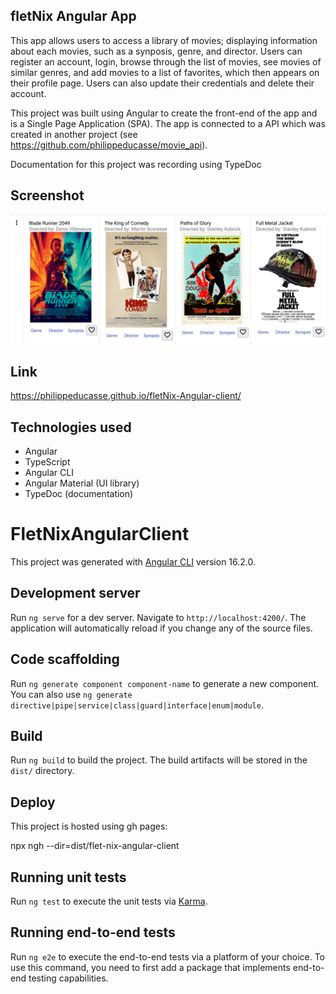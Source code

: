 ## fletNix Angular App ##

This app allows users to access a library of movies; displaying information about each movies, such as a synposis, genre, and director. Users can register an account, login, browse through the list of movies, see movies of similar genres, and add movies to a list of favorites, which then appears on their profile page. Users can also update their credentials and delete their account.

This project was built using Angular to create the front-end of the app and is a Single Page Application (SPA). The app is connected to a API which was created in another project (see <a>https://github.com/philippeducasse/movie_api</a>). 

Documentation for this project was recording using TypeDoc

## Screenshot ## 

<img src="/screenshot.png">

## Link ##

<a>https://philippeducasse.github.io/fletNix-Angular-client/</a>

## Technologies used

- Angular
- TypeScript
- Angular CLI
- Angular Material (UI library)
- TypeDoc (documentation)


# FletNixAngularClient

This project was generated with [Angular CLI](https://github.com/angular/angular-cli) version 16.2.0.

## Development server

Run `ng serve` for a dev server. Navigate to `http://localhost:4200/`. The application will automatically reload if you change any of the source files.

## Code scaffolding

Run `ng generate component component-name` to generate a new component. You can also use `ng generate directive|pipe|service|class|guard|interface|enum|module`.

## Build

Run `ng build` to build the project. The build artifacts will be stored in the `dist/` directory.

## Deploy 

This project is hosted using gh pages:

npx ngh --dir=dist/flet-nix-angular-client  

## Running unit tests

Run `ng test` to execute the unit tests via [Karma](https://karma-runner.github.io).

## Running end-to-end tests

Run `ng e2e` to execute the end-to-end tests via a platform of your choice. To use this command, you need to first add a package that implements end-to-end testing capabilities.
